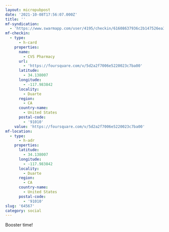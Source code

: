 ```yaml
---
layout: micropubpost
date: '2021-10-08T17:56:07.000Z'
title: ''
mf-syndication:
  - 'https://www.swarmapp.com/user/4195/checkin/61608637936c2b147526ea30'
mf-checkin:
  - type:
      - h-card
    properties:
      name:
        - CVS Pharmacy
      url:
        - 'https://foursquare.com/v/5d2a2f7006e5220023c7ba00'
      latitude:
        - 34.138007
      longitude:
        - -117.983842
      locality:
        - Duarte
      region:
        - CA
      country-name:
        - United States
      postal-code:
        - '91010'
    value: 'https://foursquare.com/v/5d2a2f7006e5220023c7ba00'
mf-location:
  - type:
      - h-adr
    properties:
      latitude:
        - 34.138007
      longitude:
        - -117.983842
      locality:
        - Duarte
      region:
        - CA
      country-name:
        - United States
      postal-code:
        - '91010'
slug: '64567'
category: social
---
```

Booster time!
